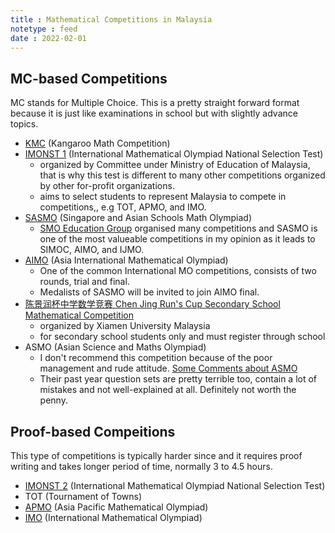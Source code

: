 ```yaml
---
title : Mathematical Competitions in Malaysia
notetype : feed
date : 2022-02-01
---
```

<!-- ## Common Mathematical Olympiad Competitions -->

## MC-based Competitions

MC stands for Multiple Choice. This is a pretty straight forward format because it is just like examinations in school but with slightly advance topics.

- [KMC](https://www.kangaroomath.com.my/) (Kangaroo Math Competition)
- [IMONST 1](https://imo-malaysia.org/imonst1/) (International Mathematical Olympiad National Selection Test)
  - organized by Committee under Ministry of Education of Malaysia, that is why this test is different to many other competitions organized by other for-profit organizations.
  - aims to select students to represent Malaysia to compete in competitions,, e.g TOT, APMO, and IMO.
- [SASMO](https://smo-testing.com/sasmo/) (Singapore and Asian Schools Math Olympiad)
  - [SMO Education Group](https://smo-testing.com/) organised many competitions and SASMO is one of the most valueable competitions in my opinion as it leads to SIMOC, AIMO, and IJMO.
- [AIMO](https://smo-testing.com/aimo/) (Asia International Mathematical Olympiad)
  - One of the common International MO competitions, consists of two rounds, trial and final.
  - Medalists of SASMO will be invited to join AIMO final.
- [陈景润杯中学数学竞赛 Chen Jing Run's Cup Secondary School Mathematical Competition](https://mathcompetition.wixsite.com/chenjingrun)
  - organized by Xiamen University Malaysia
  - for secondary school students only and must register through school
- ASMO (Asian Science and Maths Olympiad)
  - I don't recommend this competition because of the poor management and rude attitude. [Some Comments about ASMO](https://www.change.org/p/ministry-of-education-change-the-organiser-of-asmo-asian-science-and-maths-olympiad-competition)
  - Their past year question sets are pretty terrible too, contain a lot of mistakes and not well-explained at all. Definitely not worth the penny.

## Proof-based Compeitions

This type of competitions is typically harder since and it requires proof writing and takes longer period of time, normally 3 to 4.5 hours.

- [IMONST 2](https://imo-malaysia.org/imonst-2/) (International Mathematical Olympiad National Selection Test)
- TOT (Tournament of Towns)
- [APMO](https://www.apmo-official.org/) (Asia Pacific Mathematical Olympiad)
- [IMO](https://www.imo-official.org/) (International Mathematical Olympiad)